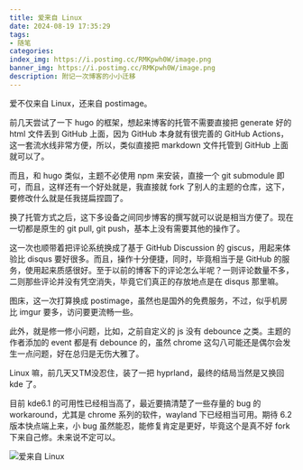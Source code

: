 ```yaml
---
title: 爱来自 Linux
date: 2024-08-19 17:35:29
tags:
- 随笔
categories:
index_img: https://i.postimg.cc/RMKpwh0W/image.png
banner_img: https://i.postimg.cc/RMKpwh0W/image.png
description: 附记一次博客的小小迁移
---
```


爱不仅来自 Linux，还来自 postimage。

前几天尝试了一下 hugo 的框架，想起来博客的托管不需要直接把 generate 好的 html 文件丢到 GitHub 上面，因为 GitHub 本身就有很完善的 GitHub Actions，这一套流水线非常方便，所以，类似直接把 markdown 文件托管到 GitHub 上面就可以了。

而且，和 hugo 类似，主题不必使用 npm 来安装，直接一个 git submodule 即可，而且，这样还有一个好处就是，我直接就 fork 了别人的主题的仓库，这下，要修改什么就是任我搓扁捏圆了。

换了托管方式之后，这下多设备之间同步博客的撰写就可以说是相当方便了。现在一切都是原生的 git pull, git push，基本上没有需要其他的操作了。

这一次也顺带着把评论系统换成了基于 GitHub Discussion 的 giscus，用起来体验比 disqus 要好很多。而且，操作十分便捷，同时，毕竟相当于是 GitHub 的服务，使用起来质感很好。至于以前的博客下的评论怎么半呢？一则评论数量不多，二则那些评论并没有凭空消失，毕竟它们真正的存放地点是在 disqus 那里嘛。

图床，这一次打算换成 postimage，虽然也是国外的免费服务，不过，似乎机房比 imgur 要多，访问要更流畅一些。

此外，就是修一修小问题，比如，之前自定义的 js 没有 debounce 之类。主题的作者添加的 event 都是有 debounce 的，虽然 chrome 这勾八可能还是偶尔会发生一点问题，好在总归是无伤大雅了。

Linux 嘛，前几天又TM没忍住，装了一把 hyprland，最终的结局当然是又换回 kde 了。

目前 kde6.1 的可用性已经相当高了，最近要搞清楚了一些存量的 bug 的 workaround，尤其是 chrome 系列的软件，wayland 下已经相当可用。期待 6.2 版本快点端上来，小 bug 虽然能忍，能修复肯定是更好，毕竟这个是真不好 fork 下来自己修。未来说不定可以。

![爱来自 Linux](https://i.postimg.cc/dsW-2CcG7/Screenshot-20240819-174926.png)



